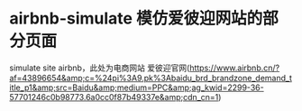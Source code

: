 # airbnb-simulate 模仿爱彼迎网站的部分页面
simulate site airbnb，此处为电商网站 爱彼迎官网(https://www.airbnb.cn/?af=43896654&amp;c=%24pi%3A9.pk%3Abaidu_brd_brandzone_demand_title_p1&amp;src=Baidu&amp;medium=PPC&amp;ag_kwid=2299-36-57701246c0b98773.6a0cc0f87b49337e&amp;cdn_cn=1)
